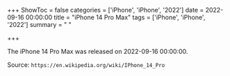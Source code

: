 +++
ShowToc = false
categories = ['iPhone', 'iPhone', '2022']
date = 2022-09-16 00:00:00
title = "iPhone 14 Pro Max"
tags = ['iPhone', 'iPhone', '2022']
summary = " "

+++

The iPhone 14 Pro Max was released on 2022-09-16 00:00:00.

Source: `https://en.wikipedia.org/wiki/IPhone_14_Pro`


